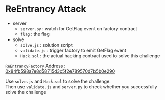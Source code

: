 # ReEntrancy Attack

* server
    * `server.py` : watch for GetFlag event on factory contract
    * `flag` : the flag
* solve
    * `solve.js` : solution script
    * `validate.js` : trigger factory to emit GetFlag event
    * `Hack.sol` : the actual hacking contract used to solve this challenge

`ReEntrancyFactory` Address : [0x84fb598a7e8d58715d3c5f2e789570d7b5b0e290](https://ropsten.etherscan.io/address/0x84fb598a7e8d58715d3c5f2e789570d7b5b0e290)

Use `solve.js` and `Hack.sol` to solve the challenge.  
Then use `validate.js` and `server.py` to check whether you successfully solve the challenge

